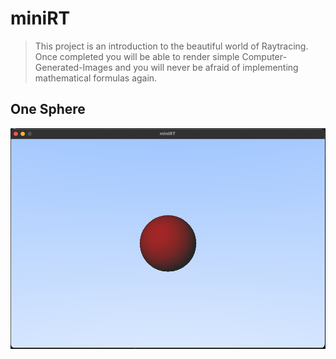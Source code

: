 # miniRT
> This project is an introduction to the beautiful world of Raytracing. Once completed you will be able to render simple Computer-Generated-Images and you will never be afraid of implementing mathematical formulas again.
## One Sphere
![](images/one_sphere.png)

